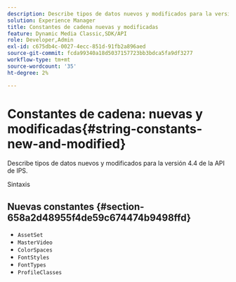 ```yaml
---
description: Describe tipos de datos nuevos y modificados para la versión 4.4 de la API de IPS.
solution: Experience Manager
title: Constantes de cadena nuevas y modificadas
feature: Dynamic Media Classic,SDK/API
role: Developer,Admin
exl-id: c675db4c-0027-4ecc-851d-91fb2a896aed
source-git-commit: fcda99340a18d5037157723bb3bdca5fa9df3277
workflow-type: tm+mt
source-wordcount: '35'
ht-degree: 2%

---
```


# Constantes de cadena: nuevas y modificadas{#string-constants-new-and-modified}

Describe tipos de datos nuevos y modificados para la versión 4.4 de la API de IPS.

Sintaxis

## Nuevas constantes {#section-658a2d48955f4de59c674474b9498ffd}

* `AssetSet`
* `MasterVideo`
* `ColorSpaces`
* `FontStyles`
* `FontTypes`
* `ProfileClasses`

<!--
Note: Can't tell from original docs if these are new or changes. Calling 'em new by default.
-->
